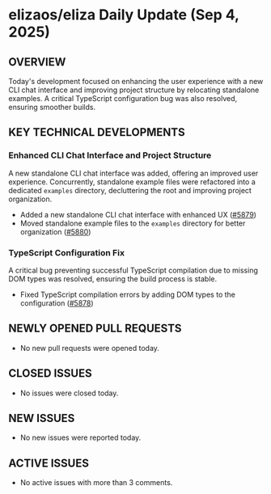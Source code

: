 # elizaos/eliza Daily Update (Sep 4, 2025)
## OVERVIEW 
Today's development focused on enhancing the user experience with a new CLI chat interface and improving project structure by relocating standalone examples. A critical TypeScript configuration bug was also resolved, ensuring smoother builds.

## KEY TECHNICAL DEVELOPMENTS

### Enhanced CLI Chat Interface and Project Structure
A new standalone CLI chat interface was added, offering an improved user experience. Concurrently, standalone example files were refactored into a dedicated `examples` directory, decluttering the root and improving project organization.
- Added a new standalone CLI chat interface with enhanced UX ([#5879](https://github.com/elizaos/eliza/pull/5879))
- Moved standalone example files to the `examples` directory for better organization ([#5880](https://github.com/elizaos/eliza/pull/5880))

### TypeScript Configuration Fix
A critical bug preventing successful TypeScript compilation due to missing DOM types was resolved, ensuring the build process is stable.
- Fixed TypeScript compilation errors by adding DOM types to the configuration ([#5878](https://github.com/elizaos/eliza/pull/5878))

## NEWLY OPENED PULL REQUESTS
- No new pull requests were opened today.

## CLOSED ISSUES
- No issues were closed today.

## NEW ISSUES
- No new issues were reported today.

## ACTIVE ISSUES
- No active issues with more than 3 comments.